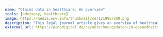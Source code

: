 ```yaml
---
name: "Claims data in healthcare: An overview"
tools: [advisory, healthcare]
image: https://media.esv.info/thumbnail/ce/121996/200.png
description: "This legal journal article gives an overview of healthcare claims (reimbursement) data and its potential for social good."
external_url: https://pingdigital.de/ce/abrechnungsdaten-im-gesundheitswesen-da-muss-mehr-nutzen-gehen/detail.html
---
```

